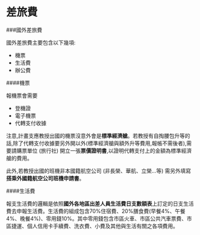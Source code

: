 # 差旅費

###國外差旅費

國外差旅費主要包含以下幾項:

* 機票
* 生活費
* 辦公費

####機票

報機票會需要

* 登機證
* 電子機票
* 代轉支付收據

注意,計畫支應教授出國的機票沒意外會是**標準經濟艙**。若教授有自掏腰包升等的話,除了代轉支付收據要另外開以外(標準經濟艙與額外升等費用,報帳不需後者),需要請購票單位 (旅行社) 開立一張**票價證明書**,以證明代轉支付上的金額為標準經濟艙的費用。

此外,若教授出國的班機非本國籍航空公司 (非長榮、華航、立榮...等) 需另外填寫**搭乘外國籍航空公司班機申請書**。

####生活費

報支生活費的邏輯是依照**國外各地區出差人員生活費日支數額表**上訂定的日支生活費去申報生活費。生活費的組成包含70%住宿費、20%膳食費(早餐4%、午餐4%、晚餐4%)、零用錢10%。其中零用錢包含市區火車、市區公共汽車票費、市區捷運、個人信用卡手續費、洗衣費、小費及其他與生活有關之各項費用。


